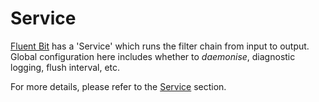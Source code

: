 # Service

[Fluent Bit](http://fluentbit.io) has a 'Service' which runs the filter chain from input to output. Global configuration here includes whether to _daemonise_, diagnostic logging, flush interval, etc.

For more details, please refer to the [Service](../service/) section.


